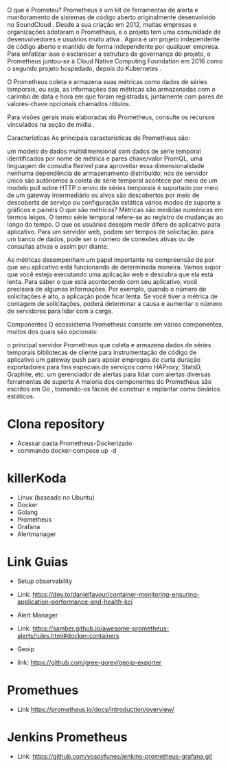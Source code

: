 O que é Prometeu?
Prometheus é um kit de ferramentas de alerta e monitoramento de sistemas de código aberto originalmente desenvolvido no SoundCloud . Desde a sua criação em 2012, muitas empresas e organizações adotaram o Prometheus, e o projeto tem uma comunidade de desenvolvedores e usuários muito ativa . Agora é um projeto independente de código aberto e mantido de forma independente por qualquer empresa. Para enfatizar isso e esclarecer a estrutura de governança do projeto, o Prometheus juntou-se à Cloud Native Computing Foundation em 2016 como o segundo projeto hospedado, depois do Kubernetes .

O Prometheus coleta e armazena suas métricas como dados de séries temporais, ou seja, as informações das métricas são armazenadas com o carimbo de data e hora em que foram registradas, juntamente com pares de valores-chave opcionais chamados rótulos.

Para visões gerais mais elaboradas do Prometheus, consulte os recursos vinculados na seção de mídia .

Características
As principais características do Prometheus são:

um modelo de dados multidimensional com dados de série temporal identificados por nome de métrica e pares chave/valor
PromQL, uma linguagem de consulta flexível para aproveitar essa dimensionalidade
nenhuma dependência de armazenamento distribuído; nós de servidor único são autônomos
a coleta de série temporal acontece por meio de um modelo pull sobre HTTP
o envio de séries temporais é suportado por meio de um gateway intermediário
os alvos são descobertos por meio de descoberta de serviço ou configuração estática
vários modos de suporte a gráficos e painéis
O que são métricas?
Métricas são medidas numéricas em termos leigos. O termo série temporal refere-se ao registro de mudanças ao longo do tempo. O que os usuários desejam medir difere de aplicativo para aplicativo. Para um servidor web, podem ser tempos de solicitação; para um banco de dados, pode ser o número de conexões ativas ou de consultas ativas e assim por diante.

As métricas desempenham um papel importante na compreensão de por que seu aplicativo está funcionando de determinada maneira. Vamos supor que você esteja executando uma aplicação web e descubra que ela está lenta. Para saber o que está acontecendo com seu aplicativo, você precisará de algumas informações. Por exemplo, quando o número de solicitações é alto, a aplicação pode ficar lenta. Se você tiver a métrica de contagem de solicitações, poderá determinar a causa e aumentar o número de servidores para lidar com a carga.

Componentes
O ecossistema Prometheus consiste em vários componentes, muitos dos quais são opcionais:

o principal servidor Prometheus que coleta e armazena dados de séries temporais
bibliotecas de cliente para instrumentação de código de aplicativo
um gateway push para apoiar empregos de curta duração
exportadores para fins especiais de serviços como HAProxy, StatsD, Graphite, etc.
um gerenciador de alertas para lidar com alertas
diversas ferramentas de suporte
A maioria dos componentes do Prometheus são escritos em Go , tornando-os fáceis de construir e implantar como binários estáticos.


# Clona repository

- Acessar pasta Prometheus-Dockerizado
- commando docker-compose up -d
  
# killerKoda
- Linux (baseado no Ubuntu)
- Docker
- Golang
- Prometheus
- Grafana
- Alertmanager

# Link Guias

- Setup observability
- Link: https://dev.to/danielfavour/container-monitoring-ensuring-application-performance-and-health-kcj

- Alert Manager
- Link: https://samber.github.io/awesome-prometheus-alerts/rules.html#docker-containers

- Geoip
- link: https://github.com/gree-gorey/geoip-exporter

# Promethues 
- Link https://prometheus.io/docs/introduction/overview/

# Jenkins Prometheus
- Link: https://github.com/yosoyfunes/jenkins-prometheus-grafana.git
